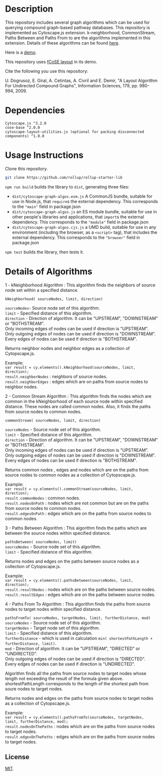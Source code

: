 # Description
This repository includes several graph algorithms which can be used for querying compound graph-based pathway databases. This repository is implemented as Cytoscape.js extension. k-neighborhood, CommonStream, Paths Between and Paths From to are the algorithms implemented in this extension. Details of these algorithms can be found [here](https://www.ncbi.nlm.nih.gov/pmc/articles/PMC2784781/). 

Here is a [demo](https://github.com/iVis-at-Bilkent/cytoscape.js-graph-algos/blob/master/demo.html).

This repository uses [fCoSE layout](https://github.com/iVis-at-Bilkent/cytoscape.js-fcose) in its demo.

Cite the following you use this repository:

U. Dogrusoz, E. Giral, A. Cetintas, A. Civril and E. Demir, "A Layout Algorithm For Undirected Compound Graphs", Information Sciences, 179, pp. 980-994, 2009.
                                                                          
# Dependencies

    Cytoscape.js ^3.2.0
    cose-base ^2.0.0
    cytoscape-layout-utilities.js (optional for packing disconnected components) ^1.0.0

# Usage Instructions

Clone this repository.

```bash
git clone https://github.com/rollup/rollup-starter-lib
```                                                                                                
`npm run build` builds the library to `dist`, generating three files:

* `dist/cytoscape-graph-algos.esm.js`
    A CommonJS bundle, suitable for use in Node.js, that `require`s the external dependency. This corresponds to the `"main"` field in package.json
* `dist/cytoscape-graph-algos.js`
    an ES module bundle, suitable for use in other people's libraries and applications, that `import`s the external dependency. This corresponds to the `"module"` field in package.json
* `dist/cytoscape-graph-algos.cjs.js`
    a UMD build, suitable for use in any environment (including the browser, as a `<script>` tag), that includes the external dependency. This corresponds to the `"browser"` field in package.json             
    
 `npm test` builds the library, then tests it.
 
# Details of Algorithms

1 - kNeighborhood Algorithm : This algorithm finds the neighbors of source node set within a specified distance.

`kNeighborhood( sourceNodes, limit, direction)`


`sourceNodes`- Source node set of this algorithm.\
`limit` - Specified distance of this algorithm.\
`direction` - Direction of algorithm. It can be  "UPSTREAM", "DOWNSTREAM" or "BOTHSTREAM".\
Only incoming edges of nodes can be used if direction is "UPSTREAM".\
Only outgoing edges of nodes can be used if direction is "DOWNSTREAM".\
Every edges of nodes can be used if direction is "BOTHSTREAM".

Returns neighbor nodes and neighbor edges as a collection of Cytopscape.js.

Example:\
`var result = cy.elements().kNeighborhood(sourceNodes, limit, direction);`\
`result.neighborNodes` : neighbors of source nodes.\
`result.neighborEdges` : edges which are on paths from source nodes to neighbor nodes.

2 - Common Stream Algorithm : This algorithm finds the nodes which are common in the kNeighborhood of each source node within specified distance. These nodes are     called common nodes. Also, it finds the paths from source nodes to common nodes.

`commonStream( sourceNodes, limit, direction)`

`sourceNodes` - Source node set of this algorithm.\
`limit` - Specified distance of this algorithm.\
`direction` - Direction of algorithm. It can be  "UPSTREAM", "DOWNSTREAM" or "BOTHSTREAM".\
Only incoming edges of nodes can be used if direction is "UPSTREAM".\
Only outgoing edges of nodes can be used if direction is "DOWNSTREAM".\
Every edges of nodes can be used if direction is "BOTHSTREAM".

Returns common nodes , edges and nodes which are on the paths from source nodes to common nodes as a collection of Cytopscape.js. 

Example:\
`var result = cy.elements().commonStream(sourceNodes, limit, direction);`\
`result.commonNodes` : common nodes.\
`result.nodesOnPath` : nodes which are not common but are on the paths from source nodes to common nodes.\
`result.edgesOnPath` : edges which are on the paths from source nodes to common nodes.

3 - Paths Between Algorithm : This algorithm finds the paths which are between the source nodes within specified distance.

`pathsBetween( sourceNodes, limit)`\
`sourceNodes` - Source node set of this algorithm.\
`limit` - Specified distance of this algorithm.

Returns nodes and edges on the paths between source nodes as a collection of Cytopscape.js.

Example:\
`var result = cy.elements().pathsBetween(sourceNodes, limit, direction);`\
`result.resultNodes` : nodes which are on the paths between source nodes.\
`result.resultEdges` : edges which are on the paths between source nodes.
  
4 - Paths From To Algorithm : This algorithm finds the paths from source nodes to target nodes within specified distance.

`pathsFromTo( sourceNodes, targetNodes, limit, furtherDistance, mod)`\
`sourceNodes` - Source node set of this algorithm.\
`targetNodes` - Target node set of this algorithm.\
`limit` - Specified distance of this algorithm.\
`furtherDistance` - which is used in calculation `min( shortestPathLength + furtherDistance, limit)`.\
`mod` -  Direction of algorithm. It can be  "UPSTREAM", "DIRECTED" or "UNDIRECTED".\
Only outgoing edges of nodes can be used if direction is "DIRECTED".\
Every edges of nodes can be used if direction is "UNDIRECTED".
  
Algorithm finds all the paths from source nodes to target nodes whose length not exceeding the result of the formula given above.\
shortestPathLength corresponds to the length of the shortest path from soure nodes to target nodes.

Returns nodes and edges on the paths from source nodes to target nodes as a collection of Cytopscape.js.

Example:\
`var result = cy.elements().pathsFromTo(sourceNodes, targetNodes, limit, furtherDistance, mod);`\
`result.nodesOnThePaths` : nodes which are on the paths from source nodes to target nodes.\
`result.edgesOnThePaths` : edges which are on the paths from source nodes to target nodes.


                                                                                          
                                                                                                              

## License

[MIT](LICENSE).

